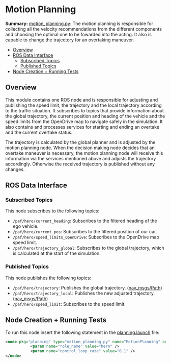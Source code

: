 # Motion Planning

**Summary:** [motion_planning.py](../../code/planning/src/local_planner/motion_planning.py):
The motion planning is responsible for collecting all the velocity recommendations from the different components and choosing the optimal one to be fowarded into the acting. It also is capable to change the trajectory for an overtaking maneuver.

- [Overview](#overview)
- [ROS Data Interface](#ros-data-interface)
  - [Subscribed Topics](#subscribed-topics)
  - [Published Topics](#published-topics)
- [Node Creation + Running Tests](#node-creation--running-tests)

## Overview

This module contains one ROS node and is responsible for adjusting and publishing the speed limit, the trajectory and the local trajectory according to the traffic situation.
It subscribes to topics that provide information about the global trajectory, the current position and heading of the vehicle and the speed limits from the OpenDrive map to navigate safely in the simulation.
It also contains and processes services for starting and ending an overtake and the current overtake status.

The trajectory is calculated by the global planner and is adjusted by the motion planning node.
When the decision making node decides that an overtake maneuver is necessary, the motion planning node will receive this information via the services mentioned above and adjusts the trajectory accordingly.
Otherwise the received trajectory is published without any changes.

## ROS Data Interface

### Subscribed Topics

This node subscribes to the following topics:

- `/paf/hero/current_heading`: Subscribes to the filtered heading of the ego vehicle.
- `/paf/hero/current_pos`: Subscribes to the filtered position of our car.
- `/paf/hero/speed_limits_OpenDrive`: Subscribes to the OpenDrive map speed limit.
- `/paf/hero/trajectory_global`: Subscribes to the global trajectory, which is calculated at the start of the simulation.

### Published Topics

This node publishes the following topics:

- `/paf/hero/trajectory`: Publishes the global trajectory. ([nav_msgs/Path](https://docs.ros.org/en/lunar/api/nav_msgs/html/msg/Path.html))
- `/paf/hero/trajectory_local`: Publishes the new adjusted trajectory. ([nav_msgs/Path](https://docs.ros.org/en/lunar/api/nav_msgs/html/msg/Path.html))
- `/paf/hero/speed_limit`: Subscribes to the speed limit.

## Node Creation + Running Tests

To run this node insert the following statement in the [planning.launch](../../code/planning/launch/planning.launch) file:

```xml
<node pkg="planning" type="motion_planning.py" name="MotionPlanning" output="screen">
           <param name="role_name" value="hero" />
           <param name="control_loop_rate" value="0.1" />
</node>
```
